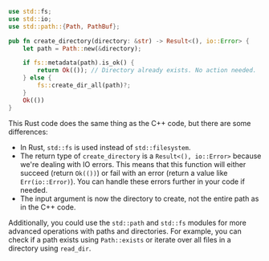 ```rust
use std::fs;
use std::io;
use std::path::{Path, PathBuf};

pub fn create_directory(directory: &str) -> Result<(), io::Error> {
    let path = Path::new(&directory);

    if fs::metadata(path).is_ok() {
        return Ok(()); // Directory already exists. No action needed.
    } else {
        fs::create_dir_all(path)?;
    }
    Ok(())
}
```
This Rust code does the same thing as the C++ code, but there are some differences:
- In Rust, `std::fs` is used instead of `std::filesystem`. 
- The return type of `create_directory` is a `Result<(), io::Error>` because we're dealing with IO errors. This means that this function will either succeed (return `Ok(())`) or fail with an error (return a value like `Err(io::Error)`). You can handle these errors further in your code if needed.
- The input argument is now the directory to create, not the entire path as in the C++ code. 

Additionally, you could use the `std::path` and `std::fs` modules for more advanced operations with paths and directories. For example, you can check if a path exists using `Path::exists` or iterate over all files in a directory using `read_dir`.
